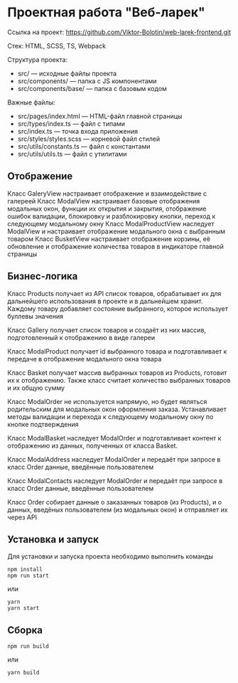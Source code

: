 # Проектная работа "Веб-ларек"

Ссылка на проект: https://github.com/Viktor-Bolotin/web-larek-frontend.git

Стек: HTML, SCSS, TS, Webpack

Структура проекта:
- src/ — исходные файлы проекта
- src/components/ — папка с JS компонентами
- src/components/base/ — папка с базовым кодом

Важные файлы:
- src/pages/index.html — HTML-файл главной страницы
- src/types/index.ts — файл с типами
- src/index.ts — точка входа приложения
- src/styles/styles.scss — корневой файл стилей
- src/utils/constants.ts — файл с константами
- src/utils/utils.ts — файл с утилитами

## Отображение
Класс GaleryView настраивает отображение и взаимодействие с галереей
Класс ModalView настраивает базовые отображения модальных окон, функции их открытия и закрытия, отображение ошибок валидации, блокировку и разблокировку кнопки, переход к следующему модальному окну
Класс ModalProductView наследует ModalView и настраивает отображение модального окна с выбранным товаром
Класс BusketView настраивает отображение корзины, её обновление и отображение количества товаров в индикаторе главной страницы

## Бизнес-логика
Класс Products получает из API список товаров, обрабатывает их для дальнейшего использования в проекте и в дальнейшем хранит. Каждому товару добавляет состояние выбранного, которое использует буллевы значения

Класс Gallery получает список товаров и создаёт из них массив, подготовленный к отображению в виде галереи

Класс ModalProduct получает id выбранного товара и подготавливает к передаче в отображение модального окна товара

Класс Basket получает массив выбранных товаров из Products, готовит их к отображению. Также класс считает количество выбранных товаров и их общую сумму

Класс ModalOrder не используется напрямую, но будет являться родительским для модальных окон оформления заказа. Устанавливает методы валидации и перехода к следующему модальному окну по кнопке подтверждения

Класс ModalBasket наследует ModalOrder и подготавливает контент к отображению из данных, полученных от класса Basket.

Класс ModalAddress наследует ModalOrder и передаёт при запросе в класс Order данные, введённые пользователем

Класс ModalContacts наследует ModalOrder и передаёт при запросе в класс Order данные, введённые пользователем

Класс Order собирает данные о заказанных товаров (из Products), и о данных, введёных пользователем (из модальных окон) и отправляет их через API



## Установка и запуск
Для установки и запуска проекта необходимо выполнить команды

```
npm install
npm run start
```

или

```
yarn
yarn start
```
## Сборка

```
npm run build
```

или

```
yarn build
```

